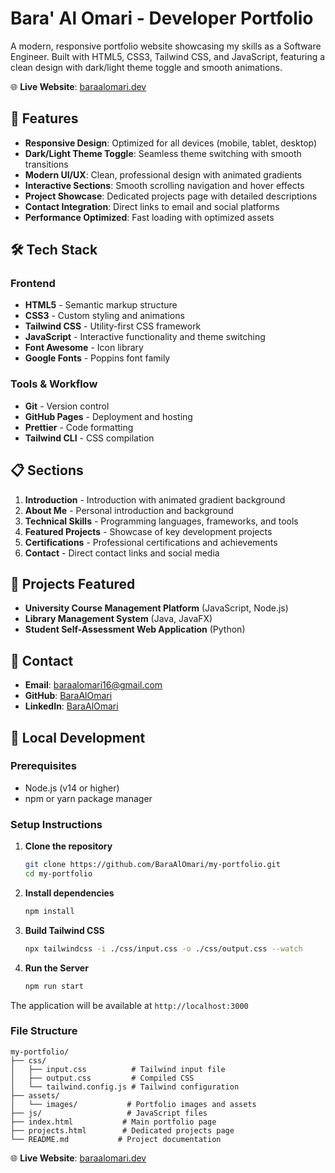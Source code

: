 # Bara' Al Omari - Developer Portfolio

A modern, responsive portfolio website showcasing my skills as a Software Engineer. Built with HTML5, CSS3, Tailwind CSS, and JavaScript, featuring a clean design with dark/light theme toggle and smooth animations.

🌐 **Live Website**: [baraalomari.dev](https://baraalomari.dev)

## 🎯 Features

- **Responsive Design**: Optimized for all devices (mobile, tablet, desktop)
- **Dark/Light Theme Toggle**: Seamless theme switching with smooth transitions
- **Modern UI/UX**: Clean, professional design with animated gradients
- **Interactive Sections**: Smooth scrolling navigation and hover effects
- **Project Showcase**: Dedicated projects page with detailed descriptions
- **Contact Integration**: Direct links to email and social platforms
- **Performance Optimized**: Fast loading with optimized assets

## 🛠️ Tech Stack

### Frontend
- **HTML5** - Semantic markup structure
- **CSS3** - Custom styling and animations
- **Tailwind CSS** - Utility-first CSS framework
- **JavaScript** - Interactive functionality and theme switching
- **Font Awesome** - Icon library
- **Google Fonts** - Poppins font family

### Tools & Workflow
- **Git** - Version control
- **GitHub Pages** - Deployment and hosting
- **Prettier** - Code formatting
- **Tailwind CLI** - CSS compilation

## 📋 Sections

1. **Introduction** - Introduction with animated gradient background
2. **About Me** - Personal introduction and background
3. **Technical Skills** - Programming languages, frameworks, and tools
4. **Featured Projects** - Showcase of key development projects
5. **Certifications** - Professional certifications and achievements
6. **Contact** - Direct contact links and social media

## 🚀 Projects Featured

- **University Course Management Platform** (JavaScript, Node.js)
- **Library Management System** (Java, JavaFX)
- **Student Self-Assessment Web Application** (Python)

## 📱 Contact

- **Email**: [baraalomari16@gmail.com](mailto:baraalomari16@gmail.com)
- **GitHub**: [BaraAlOmari](https://github.com/BaraAlOmari)
- **LinkedIn**: [BaraAlOmari]([https://github.com/BaraAlOmari](https://www.linkedin.com/in/bara-al-omari-128826374/))

## 🔧 Local Development

### Prerequisites
- Node.js (v14 or higher)
- npm or yarn package manager

### Setup Instructions

1. **Clone the repository**
   ```bash
   git clone https://github.com/BaraAlOmari/my-portfolio.git
   cd my-portfolio
   ```

2. **Install dependencies**
   ```bash
   npm install
   ```

3. **Build Tailwind CSS**
   ```bash
   npx tailwindcss -i ./css/input.css -o ./css/output.css --watch
   ```

4. **Run the Server**
   ```bash
   npm run start
   ```

The application will be available at `http://localhost:3000`

### File Structure
```
my-portfolio/
├── css/
│   ├── input.css          # Tailwind input file
│   ├── output.css         # Compiled CSS
│   └── tailwind.config.js # Tailwind configuration
├── assets/
│   └── images/           # Portfolio images and assets
├── js/                   # JavaScript files
├── index.html           # Main portfolio page
├── projects.html        # Dedicated projects page
└── README.md           # Project documentation
```


🌐 **Live Website**: [baraalomari.dev](https://baraalomari.dev)
